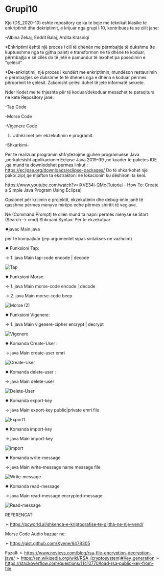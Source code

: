 # Grupi10

Kjo (DS_2020-10) eshte repository qe ka te beje me teknikat klasike te enkriptimit dhe dekriptimit, e krijuar nga grupi i 10,
kontribues te se cilit jane:

-Albina Zekaj,
Endrit Balaj,
Ardita Krasniqi



*Enkriptimi është një proces i cili të dhënën me përmbajtje të dukshme
(te kuptueshme nga te gjitha palet) e transformon në të dhënë të koduar, 
përmbajtja e së cilës do të jetë e pamundur të lexohet pa posedimin e “çelësit”. 

*De-enkriptimi, një proces i kundërt me enkriptimin, mundëson restaurimin e përmbajtjes 
së dukshme të të dhënës nga e dhëna e koduar përmes përdorimit të çelësit. 
Zakonisht çelësi duhet të jetë informatë sekrete.

Nder Kodet me te thjeshta për të koduar/dekoduar mesazhet te paraqitura ne kete Repository jane:

-Tap Code

-Morse Code 

-Vigenere Code

1. Udhëzimet për ekzekutimin e programit. 

-Shkarkimi-

Per te realizuar programin shfrytezojme gjuhen programuese Java ,perkatesisht applikacionin
Eclipse Java 2019-09 ,ne kuader te paketes IDE ,qe mund te downlodohet permes linkut :
https://eclipse.org/downloads/eclipse-packages/
Do  të shkarkohet një pako(.zip),qe mjafton ta ekstraktoni në lokacionin ku dëshironi ta keni.

https://www.youtube.com/watch?v=lXVE34i-QMc(Tutorial - How To: Create a Simple Java Program Using Eclipse)

Opsionet për krijimin e projektit, ekzekutimin dhe debug-imin janë  të qasshme përmes 
menyve mirëpo edhe përmes shiritit  të veglave.

Ne (Command Prompt) te cilen mund ta hapni permes menyse se Start (Search--> cmd) Shkruani Syntax:
Per te ekzekutuar:

✸javac Main.java

per te kompajluar (jep argumentet sipas sintakses ne vazhdim)

✸ Funksioni Tap:

→ 1. java Main tap-code encode | decode <text>

![Tap](https://user-images.githubusercontent.com/58491146/77836141-d0f28380-7153-11ea-9bbf-6bde6fc897e2.png)

✸ Funksioni Morse:

→ 1. java Main morse-code encode | decode <text>
  
→ 2. java Main morse-code beep <text>

![Morse (2)](https://user-images.githubusercontent.com/58491146/77836506-f765ee00-7156-11ea-8c9f-660235c7be43.png)

✸ Funksioni Vigenere:

→ 1. java Main vigenere-cipher encrypt | decrypt <text>

![Vigenere](https://user-images.githubusercontent.com/58491146/77836194-537b4300-7154-11ea-885b-114e85896d3a.png)

✸ Komanda Create-User :

→ java Main create-user emri

![Create-User](https://user-images.githubusercontent.com/58491146/81102779-67af1e80-8f10-11ea-81fc-5ee77a26829c.png)

✸ Komanda delete-user :

→ java Main delete-user <emriUserit>
  
  ![Delete-User](https://user-images.githubusercontent.com/58491146/81103169-f58b0980-8f10-11ea-9b49-d096d9296917.png)
  
  
 ✸ Komanda export-key 
  
  → java Main export-key public|private emri file

![Export1](https://user-images.githubusercontent.com/58491146/81124769-9809b380-8f36-11ea-96c9-69d57e893433.png)


 ✸ Komanda import-key
 
   → java Main import-key <name> <path>
 
 ![Import](https://user-images.githubusercontent.com/58491146/81124495-dc488400-8f35-11ea-8d41-c9adae60dc05.png)

 ✸ Komanda write-message
 
 → java Main write-message name message file
  
  ![Write-message](https://user-images.githubusercontent.com/58491146/81122705-c638c480-8f31-11ea-8b0d-3770701d953d.png)
  
 ✸ Komanda read-message
  
 →  java Main read-message encrypted-message
  
  ![Read-message](https://user-images.githubusercontent.com/58491146/81123166-b5d51980-8f32-11ea-823e-d595096951e2.png)









REFERENCAT:

➣ https://pcworld.al/shkenca-e-kriptografise-te-gjitha-ne-nje-vend/

Morse Code Audio bazuar ne:

➣ https://gist.github.com/Xyene/6478305 

FazaII:
➣ https://www.novixys.com/blog/rsa-file-encryption-decryption-java/
➣ https://en.wikipedia.org/wiki/RSA_(cryptosystem)#Key_generation
➣ https://stackoverflow.com/questions/11410770/load-rsa-public-key-from-file
